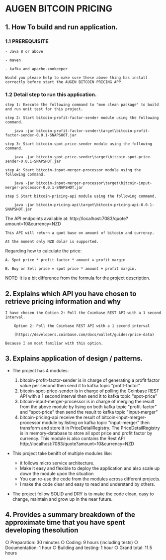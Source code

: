# AUGEN BITCOIN PRICING


## 1. How To build and run application.

### 1.1 PREREQUISITE
	- Java 8 or above
	
	- maven
	
	- kafka and apache-zookeeper
	
	Would you please help to make sure these above thing has install correctly before start the AUGEN BITCOIN PRICING APP.
	
### 1.2 Detail step to run this application.

	step 1: Execute the following command to "mvn clean package" to build and run unit test for this project.
	
	step 2: Start bitcoin-profit-factor-sender module using the following command.
	
		java -jar bitcoin-profit-factor-sender\target\bitcoin-profit-factor-sender-0.0.1-SNAPSHOT.jar
		
	step 3: Start bitcoin-spot-price-sender module using the following command.
	
		java -jar bitcoin-spot-price-sender\target\bitcoin-spot-price-sender-0.0.1-SNAPSHOT.jar
		
    step 4: Start bitcoin-input-merger-processor module using the following command.

		java -jar bitcoin-input-merger-processor\target\bitcoin-input-merger-processor-0.0.1-SNAPSHOT.jar
		
	step 5 Start bitcoin-pricing-api module using the following command.
	
 		java -jar bitcoin-pricing-api\target\bitcoin-pricing-api-0.0.1-SNAPSHOT.jar
	
The API endpoints available at: http://localhost:7083/quote?amount=10&currency=NZD

	This API will return a quot base on amount of bitcoin and currency.
	
	At the moment only NZD dolar is supported.


Regarding how to calculate the price:

	A. Spot price * profit factor * amount = profit margin
	
	B. Buy or Sell price = spot price * amount + profit margin.
	
NOTE: It is a bit difference from the formula for the project description.

	
## 2. Explains which API you have chosen to retrieve pricing information and why

	I have chosen the Option 2: Poll the Coinbase REST API with a 1 second interval.
	
		Option 2: Poll the Coinbase REST API with a 1 second interval
		
		(https://developers.coinbase.com/docs/wallet/guides/price-data)
		
	Because I am most familiar with this option.

## 3. Explains application of design / patterns.


- The project has 4 modules:
	1. bitcoin-profit-factor-sender is in charge of generating a profit factor value per second then send it to kafka topic "profit-factor"
	2. bitcoin-spot-price-sender is in charge of polling the Coinbase REST API with a 1 second interval then send it to kafka topic "spot-price"
	3. bitcoin-input-merger-processor is in charge of merging the result from the above module by lising on both kafka topic "profit-factor" and "spot-price"
		then send the result to kafka topic "input-merger"
	4. bitcoin-pricing-api receive the result of bitcoin-input-merger-processor module by listing on kafka topic "input-merger"
		then transform and store it in PriceDetailRegistry.
		The PriceDetailRegistry is in memory-database to store all spot price and profit factor by currency.
		This module is also contains the Rest API http://localhost:7083/quote?amount=10&currency=NZD
	
	
- This project take benifit of multiple modules like:
	+ it follows micro service architecture.
	+ Make it easy and flexible to deploy the application and also scale up down the module upon the situation
	+ You can re-use the code from the modules across different projects.
	+ I make the code clear and easy to read and understand by others.
	
	
	
- The project follow SOLID and DRY is to make the code clean, easy to change, maintain and grow up in the near future.


## 4. Provides a summary breakdown of the approximate time that you have spent developing thesolution


○ Preparation: 30 minutes
○ Coding: 9 hours (including tests)
○ Documentation:  1 hour
○ Building and testing: 1 hour
○ Grand total: 11.5 hours
